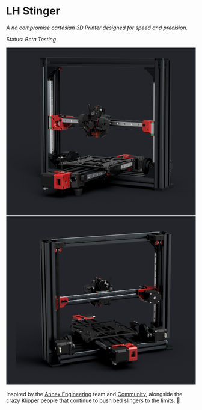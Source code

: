 ﻿# LH Stinger
   *A no compromise cartesian 3D Printer designed for speed and precision.*

Status: *Beta Testing*

![Image of Stinger Front](Images/New_Frame_v1023.png)
![Image of Stinger Back](Images/New_Frame_v1023b.png)


Inspired by the [Annex Engineering](https://github.com/Annex-Engineering) team and [Community](https://discord.com/invite/MzTR3zE), alongside the crazy [Klipper](https://discord.klipper3d.org) people that continue to push bed slingers to the limits. :purple_heart:
